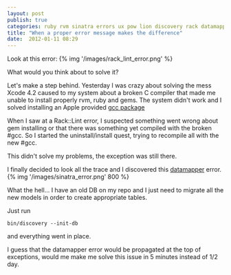 ```yaml
---
layout: post
publish: true
categories: ruby rvm sinatra errors ux pow lion discovery rack datamapper
title: "When a proper error message makes the difference"
date:  2012-01-11 08:29
---
```


Look at this error: {% img '/images/rack_lint_error.png' %}

What would you think about to solve it?

Let's make a step behind. Yesterday I was crazy about solving the mess Xcode 4.2 
caused to my system about a broken C compiler that made me unable to
install properly rvm, ruby and gems. The system didn't work and I solved
installing an Apple provided [gcc package]('https://github.com/kennethreitz/osx-gcc-installer')

When I saw at a Rack::Lint error, I suspected something went wrong about gem
installing or that there was something yet compiled with the broken #gcc. So
I started the uninstall/install quest, trying to recompile all with the new #gcc.

This didn't solve my problems, the exception was still there.

I finally decided to look all the trace and I discovered this [datamapper]('http://datamapper.org')
error.
{% img '/images/sinatra_error.png' 800 %}

What the hell... I have an old DB on my repo and I just need to migrate all
the new models in order to create appropriate tables.

Just run
```
bin/discovery --init-db
```
and everything went in place.

I guess that the datamapper error would be propagated at the top of
exceptions, would me make me solve this issue in 5 minutes instead of 1/2
day.

